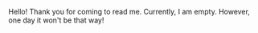 Hello! Thank you for coming to read me. Currently, I am empty. However, one day it won't be that way!